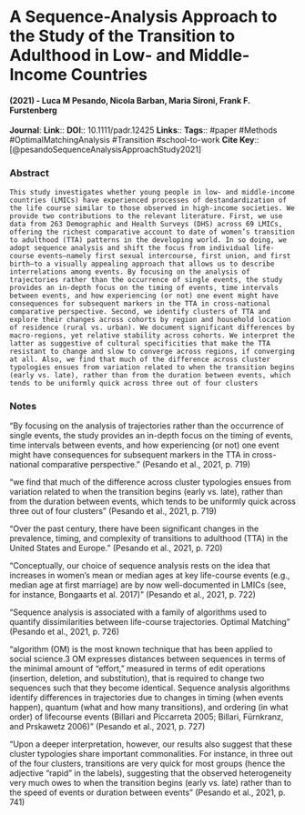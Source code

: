 # A Sequence-Analysis Approach to the Study of the Transition to Adulthood in Low- and Middle-Income Countries
#### (2021) - Luca M Pesando, Nicola Barban, Maria Sironi, Frank F. Furstenberg
**Journal**: 
**Link**:: 
**DOI**:: 10.1111/padr.12425
**Links**:: 
**Tags**:: #paper #Methods #OptimalMatchingAnalysis #Transition #school-to-work 
**Cite Key**:: [@pesandoSequenceAnalysisApproachStudy2021]

### Abstract

```
This study investigates whether young people in low- and middle-income countries (LMICs) have experienced processes of destandardization of the life course similar to those observed in high-income societies. We provide two contributions to the relevant literature. First, we use data from 263 Demographic and Health Surveys (DHS) across 69 LMICs, offering the richest comparative account to date of women’s transition to adulthood (TTA) patterns in the developing world. In so doing, we adopt sequence analysis and shift the focus from individual life-course events—namely first sexual intercourse, first union, and first birth—to a visually appealing approach that allows us to describe interrelations among events. By focusing on the analysis of trajectories rather than the occurrence of single events, the study provides an in-depth focus on the timing of events, time intervals between events, and how experiencing (or not) one event might have consequences for subsequent markers in the TTA in cross-national comparative perspective. Second, we identify clusters of TTA and explore their changes across cohorts by region and household location of residence (rural vs. urban). We document significant differences by macro-regions, yet relative stability across cohorts. We interpret the latter as suggestive of cultural specificities that make the TTA resistant to change and slow to converge across regions, if converging at all. Also, we find that much of the difference across cluster typologies ensues from variation related to when the transition begins (early vs. late), rather than from the duration between events, which tends to be uniformly quick across three out of four clusters
```

### Notes

“By focusing on the analysis of trajectories rather than the occurrence of single events, the study provides an in-depth focus on the timing of events, time intervals between events, and how experiencing (or not) one event might have consequences for subsequent markers in the TTA in cross-national comparative perspective.” (Pesando et al., 2021, p. 719)

“we find that much of the difference across cluster typologies ensues from variation related to when the transition begins (early vs. late), rather than from the duration between events, which tends to be uniformly quick across three out of four clusters” (Pesando et al., 2021, p. 719)

“Over the past century, there have been significant changes in the prevalence, timing, and complexity of transitions to adulthood (TTA) in the United States and Europe.” (Pesando et al., 2021, p. 720)

“Conceptually, our choice of sequence analysis rests on the idea that increases in women’s mean or median ages at key life-course events (e.g., median age at first marriage) are by now well-documented in LMICs (see, for instance, Bongaarts et al. 2017)” (Pesando et al., 2021, p. 722)

“Sequence analysis is associated with a family of algorithms used to quantify dissimilarities between life-course trajectories. Optimal Matching” (Pesando et al., 2021, p. 726)

“algorithm (OM) is the most known technique that has been applied to social science.3 OM expresses distances between sequences in terms of the minimal amount of “effort,” measured in terms of edit operations (insertion, deletion, and substitution), that is required to change two sequences such that they become identical. Sequence analysis algorithms identify differences in trajectories due to changes in timing (when events happen), quantum (what and how many transitions), and ordering (in what order) of lifecourse events (Billari and Piccarreta 2005; Billari, Fürnkranz, and Prskawetz 2006)” (Pesando et al., 2021, p. 727)

“Upon a deeper interpretation, however, our results also suggest that these cluster typologies share important commonalities. For instance, in three out of the four clusters, transitions are very quick for most groups (hence the adjective “rapid” in the labels), suggesting that the observed heterogeneity very much owes to when the transition begins (early vs. late) rather than to the speed of events or duration between events” (Pesando et al., 2021, p. 741)